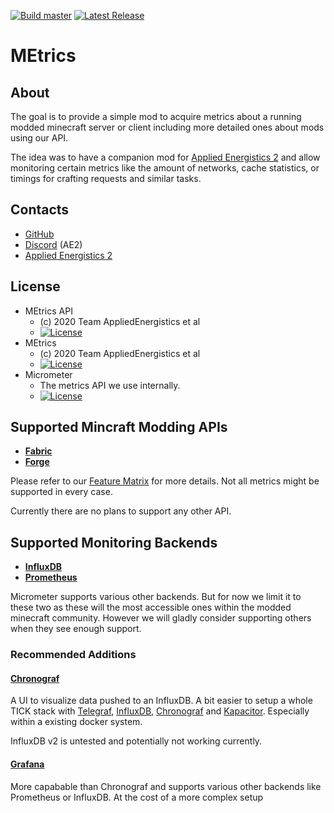 [![Build master](https://img.shields.io/github/workflow/status/AppliedEnergistics/MEtrics/Build%20master?style=flat-square)](https://github.com/AppliedEnergistics/Applied-Energistics-2/actions?query=workflow%3A%22Build+master%22)
[![Latest Release](https://img.shields.io/github/v/release/AppliedEnergistics/MEtrics?style=flat-square&label=Release)](https://github.com/AppliedEnergistics/Applied-Energistics-2/releases)

# MEtrics

## About

The goal is to provide a simple mod to acquire metrics about a running modded minecraft server or client including more detailed ones about mods using our API.

The idea was to have a companion mod for [Applied Energistics 2](https://github.com/AppliedEnergistics/Applied-Energistics-2/) and allow monitoring certain metrics like the amount of networks, cache statistics, or timings for crafting requests and similar tasks.

## Contacts

* [GitHub](https://github.com/AppliedEnergistics/MEtrics)
* [Discord](https://discord.gg/GygKjjm) (AE2)
* [Applied Energistics 2](https://github.com/AppliedEnergistics/Applied-Energistics-2/)

## License

* MEtrics API
  - (c) 2020 Team AppliedEnergistics et al
  - [![License](https://img.shields.io/badge/License-MIT-red.svg?style=flat-square)](http://opensource.org/licenses/MIT)
* MEtrics
  - (c) 2020 Team AppliedEnergistics et al
  - [![License](https://img.shields.io/github/license/AppliedEnergistics/MEtrics?style=flat-square)](https://github.com/AppliedEnergistics/MEtrics/blob/master/LICENSE)
* Micrometer
  - The metrics API we use internally.
  - [![License](https://img.shields.io/github/license/micrometer-metrics/micrometer?style=flat-square)](https://github.com/micrometer-metrics/micrometer/blob/master/LICENSE)

## Supported Mincraft Modding APIs

* **[Fabric](https://fabricmc.net/)**
* **[Forge](https://github.com/MinecraftForge/MinecraftForge)**

Please refer to our [Feature Matrix](https://github.com/AppliedEnergistics/MEtrics/wiki/Feature-Matrix) for more details.
Not all metrics might be supported in every case.

Currently there are no plans to support any other API.

## Supported Monitoring Backends

* **[InfluxDB](https://www.influxdata.com/)**
* **[Prometheus](https://prometheus.io/)**

Micrometer supports various other backends. But for now we limit it to these two as these will the most accessible ones within the modded minecraft community. However we will gladly consider supporting others when they see enough support.

### Recommended Additions

#### [Chronograf](https://www.influxdata.com/time-series-platform/chronograf/) 

A UI to visualize data pushed to an InfluxDB. A bit easier to setup a whole TICK stack with [Telegraf](https://www.influxdata.com/time-series-platform/telegraf/), [InfluxDB](https://www.influxdata.com/products/influxdb-overview/), [Chronograf](https://www.influxdata.com/time-series-platform/chronograf/) and [Kapacitor](https://www.influxdata.com/time-series-platform/kapacitor/). Especially within a existing docker system.

InfluxDB v2 is untested and potentially not working currently.


#### [Grafana](https://grafana.com/) 

More capabable than Chronograf and supports various other backends like Prometheus or InfluxDB. At the cost of a more complex setup

